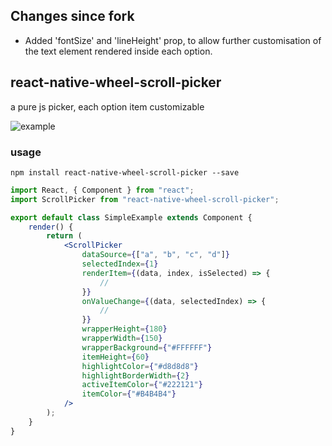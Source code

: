 ## Changes since fork

-   Added 'fontSize' and 'lineHeight' prop, to allow further customisation of the text element rendered inside each option.

## react-native-wheel-scroll-picker

a pure js picker, each option item customizable

![example](./demo/test.gif)

### usage

```shell
npm install react-native-wheel-scroll-picker --save
```

```jsx
import React, { Component } from "react";
import ScrollPicker from "react-native-wheel-scroll-picker";

export default class SimpleExample extends Component {
    render() {
        return (
            <ScrollPicker
                dataSource={["a", "b", "c", "d"]}
                selectedIndex={1}
                renderItem={(data, index, isSelected) => {
                    //
                }}
                onValueChange={(data, selectedIndex) => {
                    //
                }}
                wrapperHeight={180}
                wrapperWidth={150}
                wrapperBackground={"#FFFFFF"}
                itemHeight={60}
                highlightColor={"#d8d8d8"}
                highlightBorderWidth={2}
                activeItemColor={"#222121"}
                itemColor={"#B4B4B4"}
            />
        );
    }
}
```
